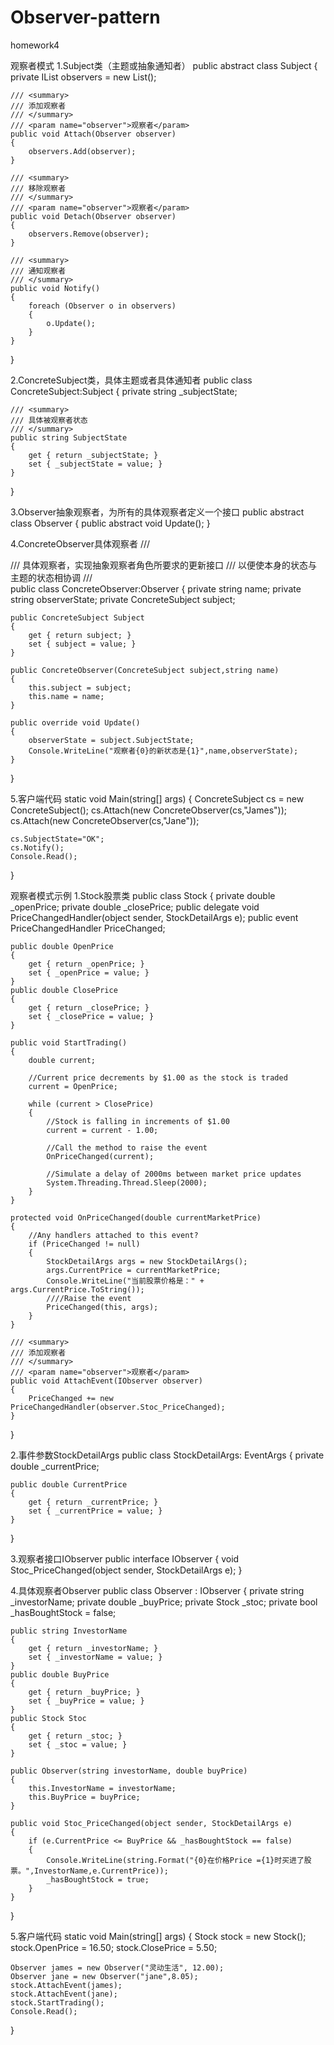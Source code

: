 # Observer-pattern
homework4

观察者模式
1.Subject类（主题或抽象通知者）
public abstract class Subject
{
    private IList<Observer> observers = new List<Observer>();
 
    /// <summary>
    /// 添加观察者
    /// </summary>
    /// <param name="observer">观察者</param>
    public void Attach(Observer observer)
    {
        observers.Add(observer);
    }
 
    /// <summary>
    /// 移除观察者
    /// </summary>
    /// <param name="observer">观察者</param>
    public void Detach(Observer observer)
    {
        observers.Remove(observer);
    }
 
    /// <summary>
    /// 通知观察者
    /// </summary>
    public void Notify()
    {
        foreach (Observer o in observers)
        {
            o.Update();
        }
    }
}

2.ConcreteSubject类，具体主题或者具体通知者
public class ConcreteSubject:Subject
{
    private string _subjectState;
 
    /// <summary>
    /// 具体被观察者状态
    /// </summary>
    public string SubjectState
    {
        get { return _subjectState; }
        set { _subjectState = value; }
    }
}

3.Observer抽象观察者，为所有的具体观察者定义一个接口
public abstract class Observer
{
    public abstract void Update();
}

4.ConcreteObserver具体观察者
/// <summary>
/// 具体观察者，实现抽象观察者角色所要求的更新接口
/// 以便使本身的状态与主题的状态相协调
/// </summary>
public class ConcreteObserver:Observer
{
    private string name;
    private string observerState;
    private ConcreteSubject subject;
 
    public ConcreteSubject Subject
    {
        get { return subject; }
        set { subject = value; }
    }
 
    public ConcreteObserver(ConcreteSubject subject,string name)
    {
        this.subject = subject;
        this.name = name;
    }
 
    public override void Update()
    {
        observerState = subject.SubjectState;
        Console.WriteLine("观察者{0}的新状态是{1}",name,observerState);
    }
}


5.客户端代码
static void Main(string[] args)
{
    ConcreteSubject cs = new ConcreteSubject();
    cs.Attach(new ConcreteObserver(cs,"James"));
    cs.Attach(new ConcreteObserver(cs,"Jane"));
 
    cs.SubjectState="OK";
    cs.Notify();
    Console.Read();
}

观察者模式示例
1.Stock股票类
public class Stock
{
    private double _openPrice;
    private double _closePrice;
    public delegate void PriceChangedHandler(object sender, StockDetailArgs e);
    public event PriceChangedHandler PriceChanged;
 
    public double OpenPrice
    {
        get { return _openPrice; }
        set { _openPrice = value; }
    }
    public double ClosePrice
    {
        get { return _closePrice; }
        set { _closePrice = value; }
    }
 
    public void StartTrading()
    {
        double current;
 
        //Current price decrements by $1.00 as the stock is traded  
        current = OpenPrice;
 
        while (current > ClosePrice)
        {
            //Stock is falling in increments of $1.00  
            current = current - 1.00;
 
            //Call the method to raise the event  
            OnPriceChanged(current);
 
            //Simulate a delay of 2000ms between market price updates  
            System.Threading.Thread.Sleep(2000);
        }
    }
 
    protected void OnPriceChanged(double currentMarketPrice)
    {
        //Any handlers attached to this event?
        if (PriceChanged != null)
        {
            StockDetailArgs args = new StockDetailArgs();
            args.CurrentPrice = currentMarketPrice;
            Console.WriteLine("当前股票价格是：" + args.CurrentPrice.ToString());
            ////Raise the event
            PriceChanged(this, args);
        }
    }
 
    /// <summary>
    /// 添加观察者
    /// </summary>
    /// <param name="observer">观察者</param>
    public void AttachEvent(IObserver observer)
    {
        PriceChanged += new PriceChangedHandler(observer.Stoc_PriceChanged);
    }
}


2.事件参数StockDetailArgs
public class StockDetailArgs: EventArgs
{
    private double _currentPrice;
 
    public double CurrentPrice
    {
        get { return _currentPrice; }
        set { _currentPrice = value; }
    }
}

3.观察者接口IObserver
public interface IObserver
{
    void Stoc_PriceChanged(object sender, StockDetailArgs e);
}


4.具体观察者Observer
public class Observer : IObserver
{
    private string _investorName;
    private double _buyPrice;
    private Stock _stoc;
    private bool _hasBoughtStock = false;
 
    public string InvestorName
    {
        get { return _investorName; }
        set { _investorName = value; }
    }
    public double BuyPrice
    {
        get { return _buyPrice; }
        set { _buyPrice = value; }
    }
    public Stock Stoc
    {
        get { return _stoc; }
        set { _stoc = value; }
    }
 
    public Observer(string investorName, double buyPrice)
    {
        this.InvestorName = investorName;
        this.BuyPrice = buyPrice;
    }
 
    public void Stoc_PriceChanged(object sender, StockDetailArgs e)
    {
        if (e.CurrentPrice <= BuyPrice && _hasBoughtStock == false)
        {
            Console.WriteLine(string.Format("{0}在价格Price ={1}时买进了股票。",InvestorName,e.CurrentPrice));
            _hasBoughtStock = true;
        }
    }
}


5.客户端代码
static void Main(string[] args)
{
    Stock stock = new Stock();
    stock.OpenPrice = 16.50;
    stock.ClosePrice = 5.50;
 
    Observer james = new Observer("灵动生活", 12.00);
    Observer jane = new Observer("jane",8.05);
    stock.AttachEvent(james);
    stock.AttachEvent(jane);
    stock.StartTrading();
    Console.Read();
}
